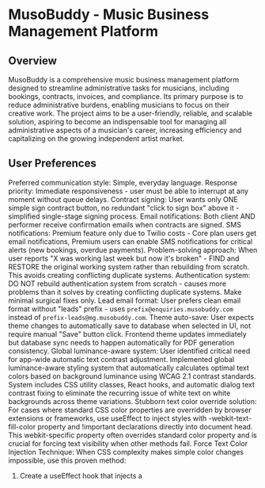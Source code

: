 # MusoBuddy - Music Business Management Platform

## Overview
MusoBuddy is a comprehensive music business management platform designed to streamline administrative tasks for musicians, including bookings, contracts, invoices, and compliance. Its primary purpose is to reduce administrative burdens, enabling musicians to focus on their creative work. The project aims to be a user-friendly, reliable, and scalable solution, aspiring to become an indispensable tool for managing all administrative aspects of a musician's career, increasing efficiency and capitalizing on the growing independent artist market.

## User Preferences
Preferred communication style: Simple, everyday language.
Response priority: Immediate responsiveness - user must be able to interrupt at any moment without queue delays.
Contract signing: User wants only ONE simple sign contract button, no redundant "click to sign box" above it - simplified single-stage signing process.
Email notifications: Both client AND performer receive confirmation emails when contracts are signed.
SMS notifications: Premium feature only due to Twilio costs - Core plan users get email notifications, Premium users can enable SMS notifications for critical alerts (new bookings, overdue payments).
Problem-solving approach: When user reports "X was working last week but now it's broken" - FIND and RESTORE the original working system rather than rebuilding from scratch. This avoids creating conflicting duplicate systems.
Authentication system: DO NOT rebuild authentication system from scratch - causes more problems than it solves by creating conflicting duplicate systems. Make minimal surgical fixes only.
Lead email format: User prefers clean email format without "leads" prefix - uses `prefix@enquiries.musobuddy.com` instead of `prefix-leads@mg.musobuddy.com`.
Theme auto-save: User expects theme changes to automatically save to database when selected in UI, not require manual "Save" button click. Frontend theme updates immediately but database sync needs to happen automatically for PDF generation consistency.
Global luminance-aware system: User identified critical need for app-wide automatic text contrast adjustment. Implemented global luminance-aware styling system that automatically calculates optimal text colors based on background luminance using WCAG 2.1 contrast standards. System includes CSS utility classes, React hooks, and automatic dialog text contrast fixing to eliminate the recurring issue of white text on white backgrounds across theme variations.
Stubborn text color override solution: For cases where standard CSS color properties are overridden by browser extensions or frameworks, use useEffect to inject styles with -webkit-text-fill-color property and !important declarations directly into document head. This webkit-specific property often overrides standard color property and is crucial for forcing text visibility when other methods fail.
Force Text Color Injection Technique: When CSS complexity makes simple color changes impossible, use this proven method:
  1. Create a useEffect hook that injects a <style> element into document head
  2. Define CSS class with both `color: [desired-color] !important` AND `-webkit-text-fill-color: [desired-color] !important`
  3. Apply the custom class to the problematic element
  Example implementation that fixed the "New" badge text visibility:
  ```javascript
  React.useEffect(() => {
    const style = document.createElement('style');
    style.innerHTML = `
      .new-badge-override {
        background-color: #191970 !important;
        color: white !important;
        -webkit-text-fill-color: white !important;
      }
    `;
    document.head.appendChild(style);
    return () => document.removeChild(style);
  }, []);
  ```
  Then apply class: `<div className="new-badge-override">New</div>`
  This technique bypasses all CSS layer conflicts, theme variables, and component styling issues.
Onboarding wizard: Should be a helpful optional tool rather than mandatory, appearing immediately for new authenticated users, and always allow users to dismiss/abort the wizard. It's designed to be helpful rather than something users must complete. Focuses on 5 essential setup items: business address, email prefix, business email, bank details, and booking widget generation.
Invoice data integrity: When invoices are edited, the PDF automatically regenerates with updated data and uploads to replace the old version, ensuring clients always see accurate information.
Invoice CC functionality: CC recipients are supported for invoice emails only (contracts remain single-recipient). The system properly handles multiple recipients via Mailgun's CC field, with full frontend form support and database storage.
External integration deployment requirement: All external integrations (Stripe payments, Mailgun webhooks, OAuth callbacks, third-party APIs) are configured to communicate with the deployed version of the application, not the development environment. Changes to external integration handling require deployment to take effect because external services cannot reach local development servers and webhook URLs point to production domains.
Invoice reminders remain manual-only by user preference - automatic reminder system considered but rejected to maintain user control.
Timeline preference: User prefers realistic timeline expectations over artificial urgency - focus on thorough functionality testing over rushed deployment.
Booking card actions: User prefers "Conversation" as a primary action button instead of separate View/Edit buttons. Primary actions should be: Respond, Conversation, and View. Secondary actions (Thank You, Invoice, Contract, Compliance, Reject) belong in dropdown menu to reduce clutter. Previous 9-button approach was "horrible" and overwhelming.
Admin database access: Read-only database administration panel added as submenu in admin section. Includes table browsing, filtering, search, and CSV export with strict admin-only access controls.
Document count indicators: Removed from booking cards due to persistent accuracy issues. User prefers working system without confusing indicators - Documents section remains accessible via booking details.
Mileage calculation optimization: Fixed wasteful API calls. System now skips mileage calculation for existing bookings that already have mileage data, only calculates for new bookings or manual address changes.
AI venue parsing improvement: Enhanced AI to properly distinguish between venue names and location names. System now correctly identifies "our garden" as venue name and "Swindon" as location, preventing Google Maps from suggesting unrelated venues like "Sky Garden" in London when parsing booking emails. AI also simplifies location descriptions ("near Swindon" → "Swindon") for better Google Maps compatibility.
Encore booking location extraction: Fixed critical issue where Encore bookings weren't extracting location from email titles. System now properly extracts area from Encore email subjects (e.g., "Saxophonist needed for wedding in Rock" → area = "Rock") and prevents Google Places enrichment for all Encore bookings.
Booking form map integration: Added permanent map display on booking forms showing venue locations. Cost-effective approach using single Google Maps API call per booking form view (~$0.012) instead of expensive hover maps. Map appears when venue/address is entered, includes geocoding cache, and provides visual context to mileage calculations. Integrated into venue section with blue theme matching.
Venue name auto-fill manual control: Modified venue name auto-complete to only trigger on explicit user action. No automatic searches occur when opening booking forms or typing in venue name field. Auto-fill only activates when user clicks in venue name field and presses Tab, providing complete manual control over when API calls are made. Other address fields retain normal auto-search behavior.
Address book navigation: "View Details" button on client cards in address book now navigates directly to calendar view with specific booking highlighted, instead of just going to generic bookings page.
Forgot password system: Complete email-based password reset functionality implemented with secure crypto-generated tokens, 1-hour expiration, professional email templates using existing Mailgun infrastructure, and user-friendly frontend flow including dedicated forgot password and reset password pages.
Messages centralization: Reorganized message system into centralized "Messages" page with tabbed interface. Combined client message replies and unparseable messages into single location for better UX. Moved "Messages" menu item up in sidebar below "Bookings" for improved navigation hierarchy. Dashboard retains message summary widget with total and unread counts.
Duplicate email processing fix: Resolved critical duplication issue caused by multiple Mailgun routes with same priority processing identical emails. Fixed by removing duplicate specific match_recipient routes for timfulkermusic@enquiries.musobuddy.com, keeping only the catch_all route. This eliminated duplicate bookings and review messages from single email submissions.
Email extraction priority fix: Fixed critical issue where system used sender email addresses (like no-reply@weebly.com) instead of actual client emails from form content. Implemented intelligent email extraction that prioritizes form content emails over sender addresses, with fallback logic that skips service emails. Applied to all processing paths including AI parsing, Weebly fallback, and review message saving.
AI model upgrade: Switched from Claude 3 Haiku to OpenAI GPT-5 for email parsing. Initial testing with GPT-5 nano showed date detection issues on complex dates like "October 13th", so upgraded to full GPT-5 model for superior accuracy.
GPT-5 parsing system fully fixed: Resolved critical API compatibility issues preventing GPT-5 from functioning. Root cause was twofold: (1) Missing Mailgun route for user's email prefix - created route `68a22efe0a9e06824ff9973c` for `timfulkermusic@enquiries.musobuddy.com` to ensure emails reach the main webhook, (2) Insufficient token allocation for GPT-5 reasoning model - increased from 250 to 4000 tokens to accommodate GPT-5's internal reasoning plus response output. Previously, GPT-5 consumed all tokens for reasoning with none remaining for response content, causing empty responses. Added comprehensive token usage logging to track prompt/completion/reasoning token distribution. Additional fixes: artificial rate limiting increased from 7 to 50,000 daily calls matching user's 200k TPM limits, enhanced email extraction to prefer HTML content for better signature detection. System now properly routes emails and successfully extracts dates like "September 10th 2025" → "2025-09-10" and client names from signatures instead of FROM fields.
GPT-5 email extraction system prompt fix: Resolved persistent issue where Weebly form submissions showed sender email (no-reply@weebly.2com) instead of actual client email from form content. Updated GPT-5 system prompt with specific instructions to NEVER use service emails from FROM field and ALWAYS prioritize actual client emails found in contact forms, signatures, or email body content. System now correctly extracts emails like "tim@timfulker.com" from form data instead of using automated sender addresses.
Encore venue placeholder optimization: Fixed "Venue TBC" triggering unnecessary Google Maps API calls. AI parser now sets venue as empty string for Encore bookings instead of placeholder text, preventing wasteful API usage while maintaining proper booking form functionality.
Venue name vs location distinction: Fixed critical issue where location names like "Glasgow" were incorrectly treated as venue names, triggering unnecessary Google API calls. Updated both GPT-5 system prompt and fallback parser to distinguish between actual venue names (e.g., "Glasgow City Hall") and general locations (e.g., "Glasgow"). Venue name field now stays blank unless we actually know the specific venue name. Location information goes in venueAddress field. Removed booking form logic that auto-triggered API calls for town-only entries, significantly reducing API usage and improving accuracy per user preference.

## System Architecture

### Frontend
- **Framework**: React 18 (TypeScript, Vite) with Wouter for routing.
- **Styling**: Tailwind CSS with shadcn/ui and Radix UI. Features clean cards, gradient forms, responsive layouts, consistent sidebar, and multiple theme options (Purple, Ocean Blue, Forest Green, Clean Pro Audio, Midnight Blue). Includes WCAG 2.0 luminance for text contrast.
- **State Management**: React Query.
- **Forms**: React Hook Form with Zod validation.
- **UI/UX Decisions**: QR code generation, widget URL creation, R2 storage integration, dynamic PDF theming (invoices, contracts) with consistent logo branding. Default booking view is list-based, with calendar as an option.

### Backend
- **Runtime**: Node.js with Express.js (TypeScript, ES modules).
- **Core Structure**: Modular route architecture.
- **Authentication**: JWT-based system with SMS/email/phone verification, and secure email-based password reset, using unified middleware.
- **File Storage**: Cloudflare R2 for PDF storage.
- **Email Service**: Mailgun for transactional emails, parsing, and template management.
- **PDF Generation**: Isolated Puppeteer engines for dynamic PDF generation of invoices and contracts.
- **AI Integration**: Claude Haiku for contract parsing, price enquiry detection, message categorization, and intelligent date logic. OpenAI GPT-5 for email parsing and enhanced venue extraction.

### System Design Choices
- **User Management**: Two-tier system (Admin Accounts, User Accounts).
- **Booking Management**: Unified system with conflict detection, .ics calendar integration, status tracking, comprehensive forms (Google Maps API for venue auto-population, mileage, what3words), and a standalone, token-based booking widget that parses dates. Supports "TBC" times and "Actual Performance Time" fields. Features individual field locking.
- **Document Management**: Multi-document upload system per booking with categorization (contract/invoice/other), secure R2 cloud storage, and automatic counting.
- **Contract Generation**: Dynamic PDF generation, digital signatures, cloud storage, automated reminders, guided creation, and legally compliant amendment system.
- **Invoice Management**: Professional invoice generation, payment tracking (manual "Mark as Paid"), overdue monitoring. Invoice security via random 16-character tokens in URLs for R2 file access.
- **Compliance Tracking**: Document management, expiry date monitoring, alerts, and automated sharing.
- **Security**: Robust session validation, rate limiting, enhanced database connection pooling, secure password hashing, input validation/sanitization, and async error handling.
- **System Health Monitoring**: Real-time dashboard (`/system-health`).
- **Deployment**: Node.js server serving built frontend.
- **API Design**: RESTful, consistent JSON responses, and comprehensive error handling.
- **System Isolation**: Critical components (invoice/contract generation) are isolated systems.
- **Onboarding Wizard**: Multi-step wizard covering business info, contact details, email prefix setup, pricing rates, service areas, and theme branding.
- **Email Processing**: Comprehensive queue system to eliminate race conditions, process emails sequentially with delays for AI accuracy, using mutex locking and duplicate detection. Includes retry logic and queue status monitoring.

## External Dependencies

- **Cloud Services**:
    - Cloudflare R2
    - Neon Database (PostgreSQL)
    - Replit (Authentication and hosting)
- **APIs and Services**:
    - Anthropic Claude Haiku
    - Google Maps API
    - Mailgun
    - OpenAI GPT-5
    - Puppeteer
    - Stripe
    - Twilio
    - what3words API
```